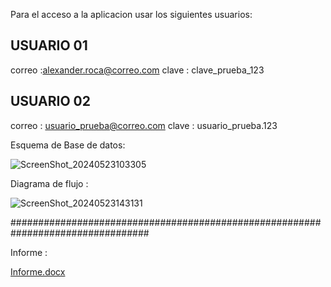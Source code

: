 Para el acceso a la aplicacion  usar los siguientes usuarios:

USUARIO 01
-------------
correo :alexander.roca@correo.com 
clave : clave_prueba_123


USUARIO 02
-------------
correo : usuario_prueba@correo.com
clave : usuario_prueba.123


Esquema de Base de datos:

![ScreenShot_20240523103305](https://github.com/alexRoca/Apuestas_deportivas/assets/57385171/682dfd59-641d-4a65-9fad-994e635c0583)

Diagrama de flujo :

![ScreenShot_20240523143131](https://github.com/alexRoca/Apuestas_deportivas/assets/57385171/7991c06d-b5f2-4b0c-86f5-2903deed2ae2)

#################################################################################

Informe :

[Informe.docx](https://github.com/alexRoca/Apuestas_deportivas/files/15422274/Informe.docx)






